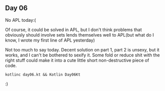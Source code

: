 ## Day 06

No APL today:(

Of course, it could be solved in APL, but I don't think problems that obviously should
involve sets lends themselves well to APL(but what do I know, I wrote my first line
of APL yesterday)

Not too much to say today. Decent solution on part 1, part 2 is unsexy,
but it works, and I can't be bothered to sexify it. Some fold or reduce shit with
the right stuff could make it into a cute little short non-destructive piece of code.

```
kotlinc day06.kt && Kotlin Day06Kt
```

:)
